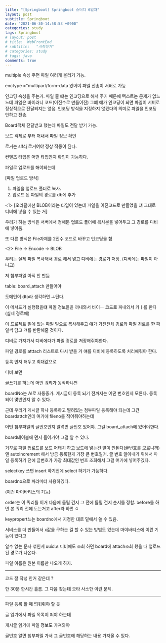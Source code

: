 ```yaml
---
title: "[Springboot] Springboot 스터디 6일차"
layout: post
subtitle: Springboot
date: "2021-06-30-14:58:53 +0900"
categories: study
tags: Springboot
# layout: post
# title:  WebFrontEnd
# subtitle:   "시작하기"
# categories: study
# tags: java
comments: true
---
```




multiple 속성 주면 파일 여러개 올리기 가능.

enctype ="multipart/form-data 있어야 파일 전송이 서버로 가능

인코딩 속성을 주는거. 파일 줄 떄는 인코딩으로 해서 주기 때문에 텍스트는 문제가 없느느데 파일은 바이러니 코드(이진수로 만들어진)
그떄 얘가 인코딩이 되면 파일이 서버로 정상적으로 전달되지는 않음.
인코딩 방식을 지정하지 않겠다의 의미로 파일을 인코딩 안하고 전송.

Board객체 전달받고 했는데 파일도 전달 받기 가능.

보드 객체로 부터 꺼내서 파일 정보 확인

로거는 slf4j 로거여야 정상 작동이 된다.

컨텐츠 타입은 어떤 타입인지 확인이 가능하다.



파일로 업로드를 해야되는데



[파일 업로드 방식]


1. 파일을 업로드 폴더로 복사.
2. 업로드 된 파일의 경로를 db에 추가


<1>
[오라클에선 BLOB이라는 타입이 있는데 파일을 이진코드로 만들었을 떄 그대로 디비에 넣을 수 있는 거]

우리가 하는 방식은 서버에서 정해둔 업로드 폴더에 복사본을 넣어두고 그 경로를 디비에 넣어둠.


또 다른 방식은 File자체를 2진수 코드로 바꾸고 인코딩을 함

<2>
File -> Encode -> BLOB


우리는 실제 파일 복사해서 경로 해서 넣고 디비에는 경로가 저장. (디비에는 파일이 아니고)

저 첨부파일 아직 안 만듬

table: board_attach 만들어야

도메인이 dto라 생각하면 ㅗ딘다.

이 메서드가 실행됐을떄 파일 정보들을 꺼내와서 바이ㅡ 코드로 꺼내와서 카ㅣ를 한다(실제 경로에)

이 프로젝트 밑에 있는 파일 밑으로 복사해주고 얘가 가진전체 경로와 파일 경로를 한 파일씩 담고 걔를 반환해줄 것이다.

디비로 가져가서 디비에다가 파일 경로를 저장해줘야한다.


파일 경로를 atttach 리스트로 다시 받을 거
얘를 디비에 등록하도록 처리해줘야 한다.

등록 먼저 해두고 최대값으로


디비 보면

글쓰기를 하는데 어떤 쿼리가 동작하냐면

boardNo는 AI로  자동증가.
게시글이 등록 되기 전까지는 어떤 번호인지 모른다. 등록 되야 몇번인지 알 수 있다.

근데 우리가 게시글 하나 등록하고 딸려있는 첨부파일 등록해야 되는데 그건 boardattch인데 여기에 fileno를 적어줘야하는데

어떤 첨부파일의 글번호인지 알려면 글번호 있어야.
그걸 board_attach에 있어야한다.

board테이블에 먼저 들어가야 그걸 알 수 있다.

거꾸로 파일 업로드를 보드 어태치 하고 보드에 넣는건 말이 안된다(글번호를 모르니까)
얜 autoincrement 해서 방금 등록한게 가장 큰 번호일거.
글 번호 알아내기 위해서 파일 등록하기 전에 글번호가 가장 최대값인 번호 조회해서 그걸 여기에 넣어주겠다.

selectkey 쓰면 insert 하기전에 select 하기가 가능하다.

boardno으로 파라미터 사용하겠다.

(이건 마이바티스의 기능)

order는 이 쿼리를 이거 다음에 돌릴 건지 그 전에 돌릴 건지 순서를 정함.
before를 하면 본 쿼리 전에 도는거고 after라 하면 ㅇ

keypropert느는 boardno에서 지정한 대로 밑에서 쓸 수 있음.



서비스를 더 만들어서 x값을 구하는 걸 할 수 있는 방법도 있는데 마이바티스에 이런 기능이 있다고

알수 없는 문자 섞인게 uuid고 디비에도 조회 하면 board에 attach조회 했을 때 업로드 된 경로가 나온다.

파일 이름은 원본 이름만 나오게 하자.


---------



코드 잘 작성 한거 같은데 ?

한 30분 한시간 흘름. 그 다음 찾는데 오타 사소한 이런 문제.



----------


파일 등록 할 때 띄워줘야 할 듯

글 읽기에서 파일 목록이 떠야 하는데

게시글 읽기에 파일 정보도 가져와야

글번호 알면 첨부파일 가서 그 글번호에 해당하는 내용 가져올 수 있다.
